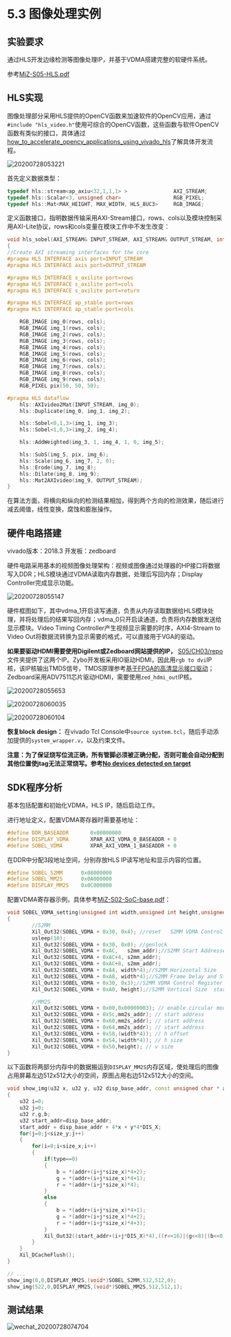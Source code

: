 # 5.3	图像处理实例

## 实验要求

通过HLS开发边缘检测等图像处理IP，并基于VDMA搭建完整的软硬件系统。

参考[MiZ-S05-HLS.pdf](../../reference/MiZ-S05-HLS.pdf)

## HLS实现

图像处理部分采用HLS提供的OpenCV函数来加速软件的OpenCV应用，通过`#include "hls_video.h"`使用可综合的OpenCV函数，这些函数与软件OpenCV函数有类似的接口，具体通过[how_to_accelerate_opencv_applications_using_vivado_hls](https://www.macrogroup.ru/sites/default/files/uploads/files_and_docs/how_to_accelerate_opencv_applications_using_vivado_hls.pdf)了解具体开发流程。

![20200728053221](https://raw.githubusercontent.com/wxiang357/Image/master/20200728053221.png)

首先定义数据类型：

```C++
typedef hls::stream<ap_axiu<32,1,1,1> >               AXI_STREAM;
typedef hls::Scalar<3, unsigned char>                 RGB_PIXEL;
typedef hls::Mat<MAX_HEIGHT, MAX_WIDTH, HLS_8UC3>     RGB_IMAGE;
```

定义函数接口，指明数据传输采用AXI-Stream接口，rows、cols以及模块控制采用AXI-Lite协议，rows和cols变量在模块工作中不发生改变：

```C++
void hls_sobel(AXI_STREAM& INPUT_STREAM, AXI_STREAM& OUTPUT_STREAM, int rows, int cols)
{
//Create AXI streaming interfaces for the core
#pragma HLS INTERFACE axis port=INPUT_STREAM
#pragma HLS INTERFACE axis port=OUTPUT_STREAM

#pragma HLS INTERFACE s_axilite port=rows
#pragma HLS INTERFACE s_axilite port=cols
#pragma HLS INTERFACE s_axilite port=return

#pragma HLS INTERFACE ap_stable port=rows
#pragma HLS INTERFACE ap_stable port=cols

    RGB_IMAGE img_0(rows, cols);
    RGB_IMAGE img_1(rows, cols);
    RGB_IMAGE img_2(rows, cols);
    RGB_IMAGE img_3(rows, cols);
    RGB_IMAGE img_4(rows, cols);
    RGB_IMAGE img_5(rows, cols);
    RGB_IMAGE img_6(rows, cols);
    RGB_IMAGE img_7(rows, cols);
    RGB_IMAGE img_8(rows, cols);
    RGB_IMAGE img_9(rows, cols);
    RGB_PIXEL pix(50, 50, 50);

#pragma HLS dataflow
    hls::AXIvideo2Mat(INPUT_STREAM, img_0);
    hls::Duplicate(img_0, img_1, img_2);

    hls::Sobel<0,1,3>(img_1, img_3);
    hls::Sobel<1,0,3>(img_2, img_4);

    hls::AddWeighted(img_3, 1, img_4, 1, 0, img_5);

    hls::SubS(img_5, pix, img_6);
    hls::Scale(img_6, img_7, 2, 0);
    hls::Erode(img_7, img_8);
    hls::Dilate(img_8, img_9);
    hls::Mat2AXIvideo(img_9, OUTPUT_STREAM);
}
```

在算法方面，将横向和纵向的检测结果相加，得到两个方向的检测效果，随后进行减去阈值，线性变换，腐蚀和膨胀操作。

## 硬件电路搭建

vivado版本：2018.3
开发板：zedboard

硬件电路采用基本的视频图像处理架构：视频或图像通过处理器的HP接口将数据写入DDR；HLS模块通过VDMA读取内存数据，处理后写回内存；Display Controller完成显示功能。

![20200728055147](https://raw.githubusercontent.com/wxiang357/Image/master/20200728055147.png)

硬件框图如下，其中vdma_1开启读写通道，负责从内存读取数据给HLS模块处理，并将处理后的结果写回内存；vdma_0只开启读通道，负责将内存数据发送给显示模块。Video Timing Controller产生视频显示需要的时序，AXI4-Stream to Video Out将数据流转换为显示需要的格式，可以直接用于VGA的驱动。

**如果要驱动HDMI需要使用Digilent或Zedboard网站提供的IP，** [S05/CH03/repo](./repo)文件夹提供了这两个IP。Zybo开发板采用IO驱动HDMI，因此用`rgb to dvi`IP核，该IP核输出TMDS信号，TMDS原理参考[基于FPGA的高清显示接口驱动](https://www.cnblogs.com/ninghechuan/archive/2018/01/26/8353827.html)；Zedboard采用ADV7511芯片驱动HDMI，需要使用`zed_hdmi_out`IP核。

![20200728055653](https://raw.githubusercontent.com/wxiang357/Image/master/20200728055653.png)

![20200728060035](https://raw.githubusercontent.com/wxiang357/Image/master/20200728060035.png)

![20200728060104](https://raw.githubusercontent.com/wxiang357/Image/master/20200728060104.png)

**恢复block design：**
在vivado Tcl Console中`source system.tcl`，随后手动添加提供的`system_wrapper.v`，以及约束文件。

**注意：为了保证烧写位流正确，所有管脚必须被正确分配，否则可能会自动分配到其他位置使jtag无法正常烧写。参考[No devices detected on target](https://forums.xilinx.com/t5/FPGA-Configuration/Labtools-27-3165-error-but-FPGA-is-programmed/td-p/917729)**

## SDK程序分析

基本包括配置和初始化VDMA，HLS IP，随后启动工作。

进行地址定义，配置VDMA寄存器时需要基地址：

```C++
#define DDR_BASEADDR       0x00000000
#define DISPLAY_VDMA       XPAR_AXI_VDMA_0_BASEADDR + 0
#define SOBEL_VDMA         XPAR_AXI_VDMA_1_BASEADDR + 0
```

在DDR中分配3段地址空间，分别存放HLS IP读写地址和显示内容的位置。

```C++
#define SOBEL_S2MM      0x08000000
#define SOBEL_MM2S      0x0A000000
#define DISPLAY_MM2S    0x0C000000
```

配置VDMA寄存器示例，具体参考[MiZ-S02-SoC-base.pdf](../../reference/MiZ-S02-SoC-base.pdf)：

```C++
void SOBEL_VDMA_setting(unsigned int width,unsigned int height,unsigned int s2mm_addr,unsigned int mm2s_addr)
{
        //S2MM
        Xil_Out32(SOBEL_VDMA + 0x30, 0x4); //reset   S2MM VDMA Control Register
        usleep(10);
        Xil_Out32(SOBEL_VDMA + 0x30, 0x0); //genlock
        Xil_Out32(SOBEL_VDMA + 0xAC,   s2mm_addr);//S2MM Start Addresses
        Xil_Out32(SOBEL_VDMA + 0xAC+4, s2mm_addr);
        Xil_Out32(SOBEL_VDMA + 0xAC+8, s2mm_addr);
        Xil_Out32(SOBEL_VDMA + 0xA4, width*4);//S2MM Horizontal Size
        Xil_Out32(SOBEL_VDMA + 0xA8, width*4);//S2MM Frame Delay and Stride
        Xil_Out32(SOBEL_VDMA + 0x30, 0x3);//S2MM VDMA Control Register
        Xil_Out32(SOBEL_VDMA + 0xA0, height);//S2MM Vertical Size  start an S2M

        //MM2S
        Xil_Out32(SOBEL_VDMA + 0x00,0x00000003); // enable circular mode
        Xil_Out32(SOBEL_VDMA + 0x5c,mm2s_addr); // start address
        Xil_Out32(SOBEL_VDMA + 0x60,mm2s_addr); // start address
        Xil_Out32(SOBEL_VDMA + 0x64,mm2s_addr); // start address
        Xil_Out32(SOBEL_VDMA + 0x58,(width*4)); // h offset
        Xil_Out32(SOBEL_VDMA + 0x54,(width*4)); // h size
        Xil_Out32(SOBEL_VDMA + 0x50,height); // v size
}
```

以下函数将两部分内存中的数据搬运到`DISPLAY_MM2S`内存区域，使处理后的图像占用屏幕左边512x512大小的空间，原图占用右边512x512大小的空间。

```C++
void show_img(u32 x, u32 y, u32 disp_base_addr, const unsigned char * addr, u32 size_x, u32 size_y,u32 type)
{
    u32 i=0;
    u32 j=0;
    u32 r,g,b;
    u32 start_addr=disp_base_addr;
    start_addr = disp_base_addr + 4*x + y*4*DIS_X;
    for(j=0;j<size_y;j++)
    {
        for(i=0;i<size_x;i++)
        {
            if(type==0)
            {
                b = *(addr+(i+j*size_x)*4+2);
                g = *(addr+(i+j*size_x)*4+1); 
                r = *(addr+(i+j*size_x)*4); 
            }
            else
            {
                b = *(addr+(i+j*size_x)*4+1); 
                g = *(addr+(i+j*size_x)*4+2); 
                r = *(addr+(i+j*size_x)*4+3); 
            }
            Xil_Out32((start_addr+(i+j*DIS_X)*4),((r<<16)|(g<<8)|(b<<0)|0x0));
        }
    }
    Xil_DCacheFlush();
}

// ...
show_img(0,0,DISPLAY_MM2S,(void*)SOBEL_S2MM,512,512,0);
show_img(522,0,DISPLAY_MM2S,(void*)SOBEL_MM2S,512,512,1);

```

## 测试结果

![wechat_20200728074704](https://raw.githubusercontent.com/wxiang357/Image/master/wechat_20200728074704.jpg)
